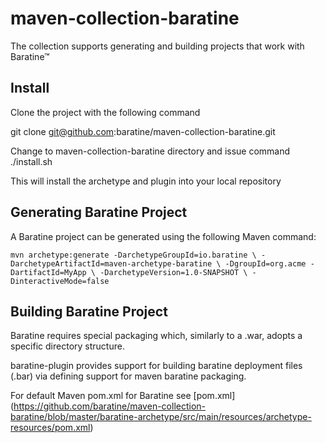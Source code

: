 # maven-collection-baratine

The collection supports generating and building projects that work with Baratine™

## Install 

Clone the project with the following command 

git clone git@github.com:baratine/maven-collection-baratine.git

Change to maven-collection-baratine directory and issue command
./install.sh

This will install the archetype and plugin into your local repository

## Generating Baratine Project

A Baratine project can be generated using the following Maven command:

`mvn archetype:generate -DarchetypeGroupId=io.baratine \
-DarchetypeArtifactId=maven-archetype-baratine \
-DgroupId=org.acme -DartifactId=MyApp \
-DarchetypeVersion=1.0-SNAPSHOT \
-DinteractiveMode=false`


## Building Baratine Project

Baratine requires special packaging which, similarly to a .war, adopts a specific 
directory structure. 

baratine-plugin provides support for building baratine deployment files (.bar) 
via defining support for maven baratine packaging.

For default Maven pom.xml for Baratine see [pom.xml] (https://github.com/baratine/maven-collection-baratine/blob/master/baratine-archetype/src/main/resources/archetype-resources/pom.xml)
 

